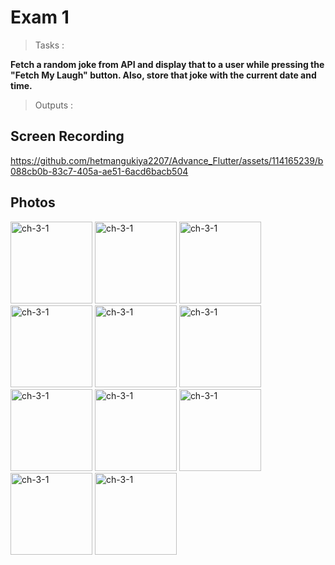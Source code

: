 # Exam 1

> Tasks :

<b> Fetch a random joke from API and display that to a user while pressing the "Fetch My Laugh" button. Also, store that joke with the current date and time. </b>

> Outputs :

<h2> Screen Recording</h2>

https://github.com/hetmangukiya2207/Advance_Flutter/assets/114165239/b088cb0b-83c7-405a-ae51-6acd6bacb504

<h2> Photos </h2>

<img width="131" alt="ch-3-1" src="https://github.com/hetmangukiya2207/Advance_Flutter/assets/114165239/43436b0a-689e-467a-9d8f-7e7bbfdef4e2"> 

<img width="131" alt="ch-3-1" src="https://github.com/hetmangukiya2207/Advance_Flutter/assets/114165239/83c54b69-d082-4e78-a3e1-93cb904ee7e0"> 

<img width="131" alt="ch-3-1" src="https://github.com/hetmangukiya2207/Advance_Flutter/assets/114165239/74fe54f0-e826-488e-b3b4-5b79fc20ad60"> 

<img width="131" alt="ch-3-1" src="https://github.com/hetmangukiya2207/Advance_Flutter/assets/114165239/fefe8bf4-b5e3-481e-884e-af266a435b62"> 

<img width="131" alt="ch-3-1" src="https://github.com/hetmangukiya2207/Advance_Flutter/assets/114165239/3701ae1a-1404-4d3f-941a-b36458072996"> 

<img width="131" alt="ch-3-1" src="https://github.com/hetmangukiya2207/Advance_Flutter/assets/114165239/7172f786-621c-40c4-9ee7-6aeee86842a0"> 

<img width="131" alt="ch-3-1" src="https://github.com/hetmangukiya2207/Advance_Flutter/assets/114165239/9d1fb8bb-1b83-4342-9c90-9e201371190d"> 

<img width="131" alt="ch-3-1" src="https://github.com/hetmangukiya2207/Advance_Flutter/assets/114165239/f5685303-25ad-4b66-8fba-d9c65b614ad3"> 

<img width="131" alt="ch-3-1" src="https://github.com/hetmangukiya2207/Advance_Flutter/assets/114165239/4fcb37a6-d4bc-44ac-be79-c6f22bb3c525"> 

<img width="131" alt="ch-3-1" src="https://github.com/hetmangukiya2207/Advance_Flutter/assets/114165239/31a6d405-0b3b-448f-bdb7-4ac67d13e26d"> 

<img width="131" alt="ch-3-1" src="https://github.com/hetmangukiya2207/Advance_Flutter/assets/114165239/523d887d-69f0-4d4d-a387-7f470ed142b9">
